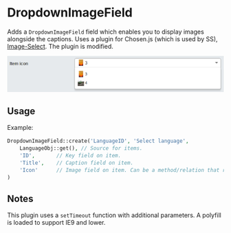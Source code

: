 # DropdownImageField

Adds a `DropdownImageField` field which enables you to display images alongside the captions.
Uses a plugin for Chosen.js (which is used by SS), [Image-Select](https://github.com/websemantics/Image-Select). The plugin is modified.

![Working screenshot](https://github.com/Copperis/DropdownImageField/raw/master/docs/img/ss.png)

## Usage

Example:

```php
DropdownImageField::create('LanguageID', 'Select language', 
	LanguageObj::get(), // Source for items.
	'ID',		// Key field on item.
	'Title',	// Caption field on item.
	'Icon'		// Image field on item. Can be a method/relation that returns an image.
)
```

## Notes

This plugin uses a `setTimeout` function with additional parameters. A polyfill is loaded to support IE9 and lower.
